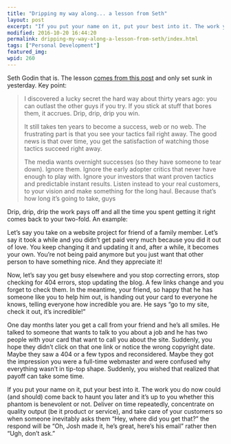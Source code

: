 ```yaml
---
title: "Dripping my way along... a lesson from Seth"
layout: post
excerpt: "If you put your name on it, put your best into it. The work you do now could come back to haunt you later and it’s up to you whether this phantom is benevolent or not."
modified: 2016-10-20 16:44:20
permalink: dripping-my-way-along-a-lesson-from-seth/index.html
tags: ["Personal Development"]
featured_img:
wpid: 260
---
```



Seth Godin that is. The lesson [comes from this post](https://seths.blog/2008/08/the-secret-of-t/) and only set sunk in yesterday. Key point:

> I discovered a lucky secret the hard way about thirty years ago: you can outlast the other guys if you try. If you stick at stuff that bores them, it accrues. Drip, drip, drip you win.
>
> It still takes ten years to become a success, web or no web. The frustrating part is that you see your tactics fail right away. The good news is that over time, you get the satisfaction of watching those tactics succeed right away.
>
> The media wants overnight successes (so they have someone to tear down). Ignore them. Ignore the early adopter critics that never have enough to play with. Ignore your investors that want proven tactics and predictable instant results. Listen instead to your real customers, to your vision and make something for the long haul. Because that’s how long it’s going to take, guys

Drip, drip, drip the work pays off and all the time you spent getting it right comes back to your two-fold. An example:

Let’s say you take on a website project for friend of a family member. Let’s say it took a while and you didn’t get paid very much because you did it out of love. You keep changing it and updating it and, after a while, it becomes your own. You’re not being paid anymore but you just want that other person to have something nice. And they appreciate it!

Now, let’s say you get busy elsewhere and you stop correcting errors, stop checking for 404 errors, stop updating the blog. A few links change and you forget to check them. In the meantime, your friend, so happy that he has someone like you to help him out, is handing out your card to everyone he knows, telling everyone how incredible you are. He says “go to my site, check it out, it’s incredible!”

One day months later you get a call from your friend and he’s all smiles. He talked to someone that wants to talk to you about a job and he has two people with your card that want to call you about the site. Suddenly, you hope they didn’t click on that one link or notice the wrong copyright date. Maybe they saw a 404 or a few typos and reconsidered. Maybe they got the impression you were a full-time webmaster and were confused why everything wasn’t in tip-top shape. Suddenly, you wished that realized that payoff can take some time.

If you put your name on it, put your best into it. The work you do now could (and should) come back to haunt you later and it’s up to you whether this phantom is benevolent or not. Deliver on time repeatedly, concentrate on quality output (be it product or service), and take care of your customers so when someone inevitably asks them “Hey, where did you get that?” the respond will be “Oh, Josh made it, he’s great, here’s his email” rather then “Ugh, don’t ask.”
